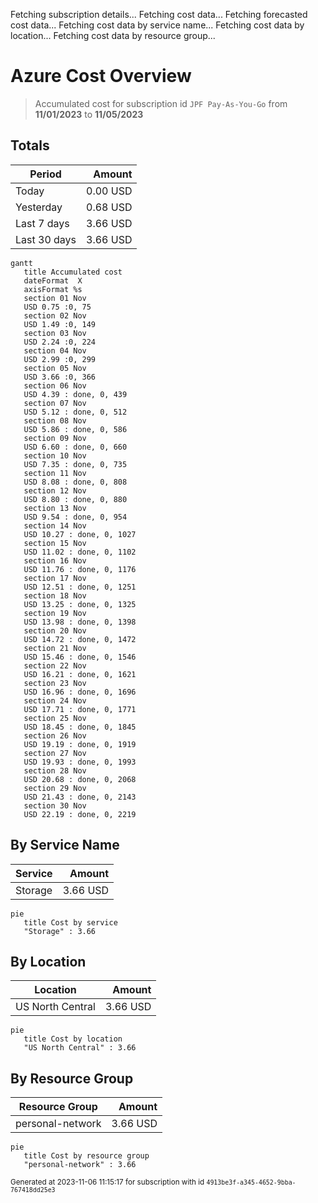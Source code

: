Fetching subscription details...
Fetching cost data...
Fetching forecasted cost data...
Fetching cost data by service name...
Fetching cost data by location...
Fetching cost data by resource group...
# Azure Cost Overview

> Accumulated cost for subscription id `JPF Pay-As-You-Go` from **11/01/2023** to **11/05/2023**

## Totals

|Period|Amount|
|---|---:|
|Today|0.00 USD|
|Yesterday|0.68 USD|
|Last 7 days|3.66 USD|
|Last 30 days|3.66 USD|

```mermaid
gantt
   title Accumulated cost
   dateFormat  X
   axisFormat %s
   section 01 Nov
   USD 0.75 :0, 75
   section 02 Nov
   USD 1.49 :0, 149
   section 03 Nov
   USD 2.24 :0, 224
   section 04 Nov
   USD 2.99 :0, 299
   section 05 Nov
   USD 3.66 :0, 366
   section 06 Nov
   USD 4.39 : done, 0, 439
   section 07 Nov
   USD 5.12 : done, 0, 512
   section 08 Nov
   USD 5.86 : done, 0, 586
   section 09 Nov
   USD 6.60 : done, 0, 660
   section 10 Nov
   USD 7.35 : done, 0, 735
   section 11 Nov
   USD 8.08 : done, 0, 808
   section 12 Nov
   USD 8.80 : done, 0, 880
   section 13 Nov
   USD 9.54 : done, 0, 954
   section 14 Nov
   USD 10.27 : done, 0, 1027
   section 15 Nov
   USD 11.02 : done, 0, 1102
   section 16 Nov
   USD 11.76 : done, 0, 1176
   section 17 Nov
   USD 12.51 : done, 0, 1251
   section 18 Nov
   USD 13.25 : done, 0, 1325
   section 19 Nov
   USD 13.98 : done, 0, 1398
   section 20 Nov
   USD 14.72 : done, 0, 1472
   section 21 Nov
   USD 15.46 : done, 0, 1546
   section 22 Nov
   USD 16.21 : done, 0, 1621
   section 23 Nov
   USD 16.96 : done, 0, 1696
   section 24 Nov
   USD 17.71 : done, 0, 1771
   section 25 Nov
   USD 18.45 : done, 0, 1845
   section 26 Nov
   USD 19.19 : done, 0, 1919
   section 27 Nov
   USD 19.93 : done, 0, 1993
   section 28 Nov
   USD 20.68 : done, 0, 2068
   section 29 Nov
   USD 21.43 : done, 0, 2143
   section 30 Nov
   USD 22.19 : done, 0, 2219
```

## By Service Name

|Service|Amount|
|---|---:|
|Storage|3.66 USD|

```mermaid
pie
   title Cost by service
   "Storage" : 3.66
```

## By Location

|Location|Amount|
|---|---:|
|US North Central|3.66 USD|

```mermaid
pie
   title Cost by location
   "US North Central" : 3.66
```

## By Resource Group

|Resource Group|Amount|
|---|---:|
|personal-network|3.66 USD|

```mermaid
pie
   title Cost by resource group
   "personal-network" : 3.66
```

<sup>Generated at 2023-11-06 11:15:17 for subscription with id `4913be3f-a345-4652-9bba-767418dd25e3`</sup>
